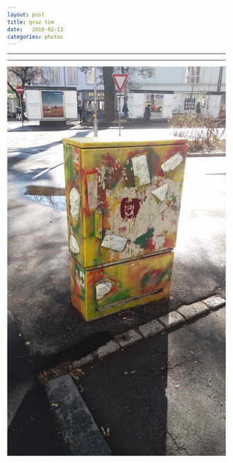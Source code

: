 ```yaml
---
layout: post
title: graz tim
date:   2016-02-13
categories: photos
---
```



---
---


![Tim Warp][tim]



[tim]: /assets/graztim.jpg "Tim Warp"

